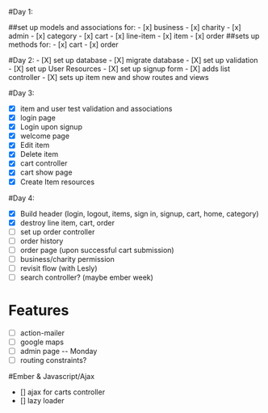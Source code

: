 #Day 1:

##set up models and associations for:
	- [x] business
	- [x] charity
	- [x] admin
	- [x] category
	- [x] cart
	- [x] line-item
	- [x] item
	- [x] order
##sets up methods for:
	- [x] cart
	- [x] order

#Day 2:
	- [X] set up database
	- [X] migrate database
	- [X] set up validation
	- [X] set up User Resources
	- [X] set up signup form
	- [X] adds list controller
	- [X] sets up item new and show routes and views

#Day 3:
- [X] item and user test validation and associations
- [X] login page 
- [X] Login upon signup
- [X] welcome page
- [X] Edit item
- [X] Delete item
- [X] cart controller
- [X] cart show page
- [X] Create Item resources

#Day 4:
- [X] Build header (login, logout, items, sign in, signup, cart, home, category)
- [X] destroy line item, cart, order
- [ ] set up order controller
- [ ] order history
- [ ] order page (upon successful cart submission)
- [ ] business/charity permission
- [ ] revisit flow (with Lesly)
- [ ] search controller? (maybe ember week)

# Features
- [ ] action-mailer
- [ ] google maps
- [ ] admin page -- Monday
- [ ] routing constraints?

#Ember & Javascript/Ajax
- [] ajax for carts controller
- [] lazy loader
